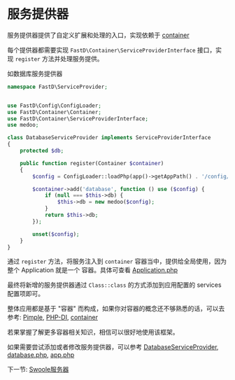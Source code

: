 # 服务提供器

服务提供器提供了自定义扩展和处理的入口，实现依赖于 [container](https://github.com/JanHuang/container)

每个提供器都需要实现 `FastD\Container\ServiceProviderInterface` 接口，实现 `register` 方法并处理服务提供。

如数据库服务提供器

```php
namespace FastD\ServiceProvider;


use FastD\Config\ConfigLoader;
use FastD\Container\Container;
use FastD\Container\ServiceProviderInterface;
use medoo;

class DatabaseServiceProvider implements ServiceProviderInterface
{
    protected $db;

    public function register(Container $container)
    {
        $config = ConfigLoader::loadPhp(app()->getAppPath() . '/config/database.php');

        $container->add('database', function () use ($config) {
            if (null === $this->db) {
                $this->db = new medoo($config);
            }
            return $this->db;
        });

        unset($config);
    }
}
```

通过 `register` 方法，将服务注入到 `container` 容器当中，提供给全局使用，因为整个 Application 就是一个 容器。具体可查看 [Application.php](../../src/Application.php)

最终将新增的服务提供器通过 `Class::class` 的方式添加到应用配置的 services 配置项即可。

整体应用都是基于 "容器" 而构成，如果你对容器的概念还不够熟悉的话，可以去参考: [Pimple](https://github.com/silexphp/Pimple), [PHP-DI](https://github.com/PHP-DI/PHP-DI), [container](https://github.com/JanHuang/container)

若果掌握了解更多容器相关知识，相信可以很好地使用该框架。

如果需要尝试添加或者修改服务提供器，可以参考 [DatabaseServiceProvider](../../src/ServiceProvider/DatabaseServiceProvider.php), [database.php](../../tests/config/database.php), [app.php](../../tests/config/app.php)

下一节: [Swoole服务器](zh-cn/3.0/3-9-swoole-server.md)
